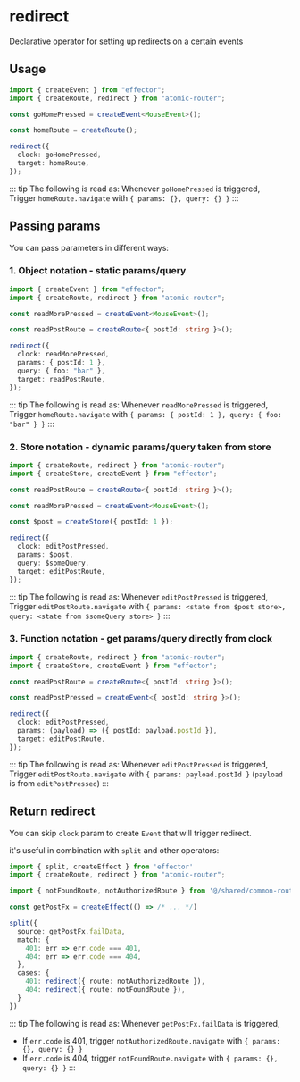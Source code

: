 # redirect

Declarative operator for setting up redirects on a certain events

## Usage

```ts
import { createEvent } from "effector";
import { createRoute, redirect } from "atomic-router";

const goHomePressed = createEvent<MouseEvent>();

const homeRoute = createRoute();

redirect({
  clock: goHomePressed,
  target: homeRoute,
});
```
::: tip The following is read as: 
Whenever `goHomePressed` is triggered,  
Trigger `homeRoute.navigate` with `{ params: {}, query: {} }`
:::

## Passing params

You can pass parameters in different ways:

### 1. Object notation - static params/query

```ts
import { createEvent } from "effector";
import { createRoute, redirect } from "atomic-router";

const readMorePressed = createEvent<MouseEvent>();

const readPostRoute = createRoute<{ postId: string }>();

redirect({
  clock: readMorePressed,
  params: { postId: 1 },
  query: { foo: "bar" },
  target: readPostRoute,
});
```
::: tip The following is read as:
Whenever `readMorePressed` is triggered,  
Trigger `homeRoute.navigate` with `{ params: { postId: 1 }, query: { foo: "bar" } }`
:::

### 2. Store notation - dynamic params/query taken from store

```ts
import { createRoute, redirect } from "atomic-router";
import { createStore, createEvent } from "effector";

const readPostRoute = createRoute<{ postId: string }>();

const readMorePressed = createEvent<MouseEvent>();

const $post = createStore({ postId: 1 });

redirect({
  clock: editPostPressed,
  params: $post,
  query: $someQuery,
  target: editPostRoute,
});
```
::: tip The following is read as:
Whenever `editPostPressed` is triggered,  
Trigger `editPostRoute.navigate` with `{ params: <state from $post store>, query: <state from $someQuery store> }`
:::

### 3. Function notation - get params/query directly from clock

```ts
import { createRoute, redirect } from "atomic-router";
import { createStore, createEvent } from "effector";

const readPostRoute = createRoute<{ postId: string }>();

const readPostPressed = createEvent<{ postId: string }>();

redirect({
  clock: editPostPressed,
  params: (payload) => ({ postId: payload.postId }),
  target: editPostRoute,
});
```
::: tip The following is read as:
Whenever `editPostPressed` is triggered,  
Trigger `editPostRoute.navigate` with `{ params: payload.postId }` (`payload` is from `editPostPressed`)
:::

## Return redirect

You can skip `clock` param to create `Event` that will trigger redirect.

it's useful in combination with `split` and other operators:

```ts
import { split, createEffect } from 'effector'
import { createRoute, redirect } from "atomic-router";

import { notFoundRoute, notAuthorizedRoute } from '@/shared/common-routes'

const getPostFx = createEffect(() => /* ... */)

split({
  source: getPostFx.failData,
  match: {
    401: err => err.code === 401,
    404: err => err.code === 404,
  },
  cases: {
    401: redirect({ route: notAuthorizedRoute }),
    404: redirect({ route: notFoundRoute }),
  }
})
```

::: tip The following is read as:
Whenever `getPostFx.failData` is triggered,  
- If `err.code` is 401, trigger `notAuthorizedRoute.navigate` with `{ params: {}, query: {} }`
- If `err.code` is 404, trigger `notFoundRoute.navigate` with `{ params: {}, query: {} }`
:::
